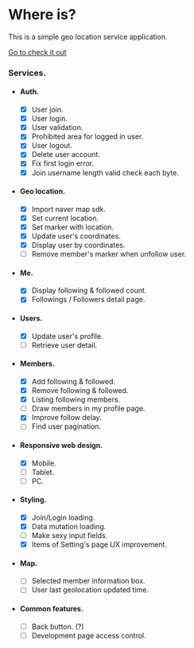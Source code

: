 # Where is?

This is a simple geo location service application.

[Go to check it out](https://where-is.codeliners.cc)

### Services.

- #### Auth.

  - [x] User join.
  - [x] User login.
  - [x] User validation.
  - [x] Prohibited area for logged in user.
  - [x] User logout.
  - [x] Delete user account.
  - [x] Fix first login error.
  - [x] Join username length valid check each byte.

- #### Geo location.

  - [x] Import naver map sdk.
  - [x] Set current location.
  - [x] Set marker with location.
  - [x] Update user's coordinates.
  - [x] Display user by coordinates.
  - [ ] Remove member's marker when unfollow user.

- #### Me.

  - [x] Display following & followed count.
  - [x] Followings / Followers detail page.

- #### Users.

  - [x] Update user's profile.
  - [ ] Retrieve user detail.

- #### Members.

  - [x] Add following & followed.
  - [x] Remove following & followed.
  - [x] Listing following members.
  - [ ] Draw members in my profile page.
  - [x] Improve follow delay.
  - [ ] Find user pagination.

- #### Responsive web design.

  - [x] Mobile.
  - [ ] Tablet.
  - [ ] PC.

- #### Styling.

  - [x] Join/Login loading.
  - [x] Data mutation loading.
  - [ ] Make sexy input fields.
  - [x] Items of Setting's page UX improvement.

- #### Map.
  - [ ] Selected member information box.
  - [ ] User last geolocation updated time.
- #### Common features.
  - [ ] Back button. (?)
  - [ ] Development page access control.
